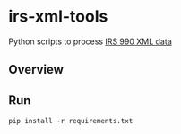 # irs-xml-tools

Python scripts to process [IRS 990 XML data](https://aws.amazon.com/public-datasets/irs-990/)

## Overview

## Run

```
pip install -r requirements.txt
```
